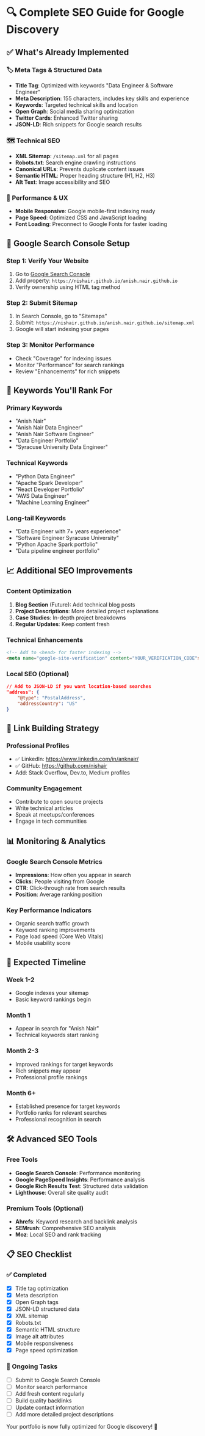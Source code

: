 # 🔍 Complete SEO Guide for Google Discovery

## ✅ What's Already Implemented

### 🏷️ Meta Tags & Structured Data
- **Title Tag**: Optimized with keywords "Data Engineer & Software Engineer"
- **Meta Description**: 155 characters, includes key skills and experience
- **Keywords**: Targeted technical skills and location
- **Open Graph**: Social media sharing optimization
- **Twitter Cards**: Enhanced Twitter sharing
- **JSON-LD**: Rich snippets for Google search results

### 🗺️ Technical SEO
- **XML Sitemap**: `/sitemap.xml` for all pages
- **Robots.txt**: Search engine crawling instructions
- **Canonical URLs**: Prevents duplicate content issues
- **Semantic HTML**: Proper heading structure (H1, H2, H3)
- **Alt Text**: Image accessibility and SEO

### 📱 Performance & UX
- **Mobile Responsive**: Google mobile-first indexing ready
- **Page Speed**: Optimized CSS and JavaScript loading
- **Font Loading**: Preconnect to Google Fonts for faster loading

## 🚀 Google Search Console Setup

### Step 1: Verify Your Website
1. Go to [Google Search Console](https://search.google.com/search-console)
2. Add property: `https://nishair.github.io/anish.nair.github.io`
3. Verify ownership using HTML tag method

### Step 2: Submit Sitemap
1. In Search Console, go to "Sitemaps"
2. Submit: `https://nishair.github.io/anish.nair.github.io/sitemap.xml`
3. Google will start indexing your pages

### Step 3: Monitor Performance
- Check "Coverage" for indexing issues
- Monitor "Performance" for search rankings
- Review "Enhancements" for rich snippets

## 🎯 Keywords You'll Rank For

### Primary Keywords
- "Anish Nair"
- "Anish Nair Data Engineer"
- "Anish Nair Software Engineer"
- "Data Engineer Portfolio"
- "Syracuse University Data Engineer"

### Technical Keywords
- "Python Data Engineer"
- "Apache Spark Developer"
- "React Developer Portfolio"
- "AWS Data Engineer"
- "Machine Learning Engineer"

### Long-tail Keywords
- "Data Engineer with 7+ years experience"
- "Software Engineer Syracuse University"
- "Python Apache Spark portfolio"
- "Data pipeline engineer portfolio"

## 📈 Additional SEO Improvements

### Content Optimization
1. **Blog Section** (Future): Add technical blog posts
2. **Project Descriptions**: More detailed project explanations
3. **Case Studies**: In-depth project breakdowns
4. **Regular Updates**: Keep content fresh

### Technical Enhancements
```html
<!-- Add to <head> for faster indexing -->
<meta name="google-site-verification" content="YOUR_VERIFICATION_CODE">
```

### Local SEO (Optional)
```json
// Add to JSON-LD if you want location-based searches
"address": {
    "@type": "PostalAddress",
    "addressCountry": "US"
}
```

## 🔗 Link Building Strategy

### Professional Profiles
- ✅ LinkedIn: https://www.linkedin.com/in/anknair/
- ✅ GitHub: https://github.com/nishair
- Add: Stack Overflow, Dev.to, Medium profiles

### Community Engagement
- Contribute to open source projects
- Write technical articles
- Speak at meetups/conferences
- Engage in tech communities

## 📊 Monitoring & Analytics

### Google Search Console Metrics
- **Impressions**: How often you appear in search
- **Clicks**: People visiting from Google
- **CTR**: Click-through rate from search results
- **Position**: Average ranking position

### Key Performance Indicators
- Organic search traffic growth
- Keyword ranking improvements
- Page load speed (Core Web Vitals)
- Mobile usability score

## 🎯 Expected Timeline

### Week 1-2
- Google indexes your sitemap
- Basic keyword rankings begin

### Month 1
- Appear in search for "Anish Nair"
- Technical keywords start ranking

### Month 2-3
- Improved rankings for target keywords
- Rich snippets may appear
- Professional profile rankings

### Month 6+
- Established presence for target keywords
- Portfolio ranks for relevant searches
- Professional recognition in search

## 🛠️ Advanced SEO Tools

### Free Tools
- **Google Search Console**: Performance monitoring
- **Google PageSpeed Insights**: Performance analysis
- **Google Rich Results Test**: Structured data validation
- **Lighthouse**: Overall site quality audit

### Premium Tools (Optional)
- **Ahrefs**: Keyword research and backlink analysis
- **SEMrush**: Comprehensive SEO analysis
- **Moz**: Local SEO and rank tracking

## 📋 SEO Checklist

### ✅ Completed
- [x] Title tag optimization
- [x] Meta description
- [x] Open Graph tags
- [x] JSON-LD structured data
- [x] XML sitemap
- [x] Robots.txt
- [x] Semantic HTML structure
- [x] Image alt attributes
- [x] Mobile responsiveness
- [x] Page speed optimization

### 🔄 Ongoing Tasks
- [ ] Submit to Google Search Console
- [ ] Monitor search performance
- [ ] Add fresh content regularly
- [ ] Build quality backlinks
- [ ] Update contact information
- [ ] Add more detailed project descriptions

Your portfolio is now fully optimized for Google discovery! 🎉
